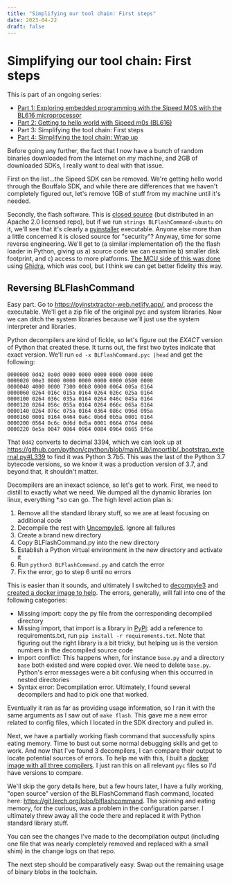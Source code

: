 ```yaml
---
title: "Simplifying our tool chain: First steps"
date: 2023-04-22
draft: false
---
```


Simplifying our tool chain: First steps
=======================================

This is part of an ongoing series:

* [Part 1: Exploring embedded programming with the Sipeed M0S with the BL616 microprocessor](/exploring-embedded-programming-with-sipeed-m0s-bl616/)
* [Part 2: Getting to hello world with Sipeed m0s (BL616)](/getting-to-hello-world-with-sipeed-m0s-bl616/)
* Part 3: Simplifying the tool chain: First steps
* [Part 4: Simplifying the tool chain: Wrap up](/simplifying-our-tool-chain-wrap-up/)

Before going any further, the fact that I now have a bunch of random binaries
downloaded from the Internet on my machine, and 2GB of downloaded SDKs, I really
want to deal with that issue.

First on the list...the Sipeed SDK can be removed. We're getting hello world
through the Bouffalo SDK, and while there are differences that we haven't completely
figured out, let's remove 1GB of stuff from my machine until it's needed.

Secondly, the flash software. This is [closed source](https://github.com/bouffalolab/bouffalo_sdk/issues/93)
(but distributed in an Apache 2.0 licensed repo), but if we run `strings BLFlashCommand-ubuntu`
on it, we'll see that it's clearly a [pyinstaller](https://pyinstaller.org) executable. Anyone else
more than a little concerned it is closed source for "security"? Anyway, time for
some reverse engineering. We'll get to (a similar implementation of) the
the flash loader in Python, giving us a) source code we can examine b) smaller
disk footprint, and c) access to more platforms. [The MCU side of this was done](https://lupyuen.github.io/articles/loader)
using [Ghidra](https://ghidra-sre.org/), which was cool, but I think we can
get better fidelity this way.

Reversing BLFlashCommand
------------------------

Easy part. Go to https://pyinstxtractor-web.netlify.app/, and process the
executable. We'll get a zip file of the original pyc and system libraries.
Now we can ditch the system libraries because we'll just use the system
interpreter and libraries.

Python decompilers are kind of fickle, so let's figure out the *EXACT* version
of Python that created these. It turns out, the first two bytes indicate that
exact version. We'll run `od -x BLFlashCommand.pyc |head` and get the following:

```
0000000 0d42 0a0d 0000 0000 0000 0000 0000 0000
0000020 00e3 0000 0000 0000 0000 0000 0500 0000
0000040 4000 0000 7300 00b8 0000 0064 005a 0164
0000060 0264 016c 015a 0164 0264 026c 025a 0164
0000100 0264 036c 035a 0164 0264 046c 045a 0164
0000120 0264 056c 055a 0164 0264 066c 065a 0164
0000140 0264 076c 075a 0164 0364 086c 096d 095a
0000160 0001 0164 0464 0a6c 0b6d 0b5a 0001 0164
0000200 0564 0c6c 0d6d 0d5a 0001 0664 0764 0084
0000220 0e5a 0047 0864 0964 0084 0964 0665 0f6a
```

That `0d42` converts to decimal 3394, which we can look up at https://github.com/python/cpython/blob/main/Lib/importlib/_bootstrap_external.py#L339
to find it was Python 3.7b5. This was the last of the Python 3.7 bytecode versions,
so we know it was a production version of 3.7, and beyond that, it shouldn't matter.

Decompilers are an inexact science, so let's get to work. First, we need to
distill to exactly what we need. We dumped all the dynamic libraries (on linux,
everything *.so can go. The high level action plan is:

1. Remove all the standard library stuff, so we are at least focusing on additional code
2. Decompile the rest with [Uncompyle6](https://pypi.org/project/uncompyle6/). Ignore all failures
3. Create a brand new directory
4. Copy BLFlashCommand.py into the new directory
5. Establish a Python virtual environment in the new directory and activate it
6. Run `python3 BLFlashCommand.py` and catch the error
7. Fix the error, go to step 6 until no errors

This is easier than it sounds, and ultimately I switched to [decompyle3](https://pypi.org/project/decompyle3/)
and [created a docker image to help](https://github.com/elerch/python37-decompilers).
The errors, generally, will fall into one of the following categories:

* Missing import: copy the py file from the corresponding decompiled directory
* Missing import, that import is a library in [PyPi](https://pypi.org): add a reference to
  requirements.txt, run `pip install -r requirements.txt`. Note that figuring
  out the right library is a bit tricky, but helping us is the version numbers
  in the decompiled source code
* Import conflict: This happens when, for instance `base.py` and a directory `base`
  both existed and were copied over. We need to delete `base.py`. Python's error
  messages were a bit confusing when this occurred in nested directories
* Syntax error: Decompilation error. Ultimately, I found several decompilers
  and had to pick one that worked.

Eventually it ran as far as providing usage information, so I ran it with the
same arguments as I saw out of `make flash`. This gave me a new error related
to config files, which I located in the SDK directory and pulled in.

Next, we have a partially working flash command that successfully spins eating
memory. Time to bust out some normal debugging skills and get to work. And now
that I've found 3 decompilers, I can compare their output to locate potential
sources of errors. To help me with this, I built a [docker image with all three
compilers](https://github.com/elerch/python37-decompilers). I just ran this on
all relevant `pyc` files so I'd have versions to compare.

We'll skip the gory details here, but a few hours later, I have a fully working,
"open source" version of the BLFlashCommand flash command, located here:
https://git.lerch.org/lobo/blflashcommand. The spinning and eating memory, for
the curious, was a problem in the configuration parser. I ultimately threw away
all the code there and replaced it with Python standard library stuff.

You can see the changes I've made to the decompilation output (including one
file that was nearly completely removed and replaced with a small shim) in the
change logs on that repo.

The next step should be comparatively easy. Swap out the remaining usage of
binary blobs in the toolchain.
